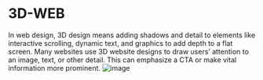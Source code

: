 # 3D-WEB
In web design, 3D design means adding shadows and detail to elements like interactive scrolling, dynamic text, and graphics to add depth to a flat screen. Many websites use 3D website designs to draw users’ attention to an image, text, or other detail. This can emphasize a CTA or make vital information more prominent.
![image](https://github.com/ayush-py-c/3D-WEB/assets/85986862/c87830cd-3ba3-4842-9793-b4e534447c62)
